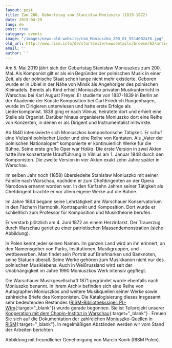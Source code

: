 ```yaml
---
layout: post
title: Zum 200. Geburtstag von Stanisław Moniuszko (1819-1872)
date: 2019-04-29
lang: de
post: true
category: events
image: "/images/news-old-website/csm_Moniuszko_200_01_9514602a76.jpg"
old_url: http://www.rism.info/de/startseite/newsdetails/browse/62/article/64/stanislaw-moniuszko-1819-1872-on-his-200th-birthday.html
email: ''
author: ''
---
```



Am 5. Mai 2019 jährt sich der Geburtstag Stanisław Moniuszkos zum 200. Mal. Als Komponist gilt er als ein Begründer der polnischen Musik in einer Zeit, als der polnische Staat schon lange nicht mehr existierte. Geboren wurde er in Ubiel in der Nähe von Minsk als Angehöriger des polnischen Kleinadels. Bereits als Kind erhielt Moniuszko privaten Musikunterricht in Warschau bei Karl August Freyer. Er studierte von 1837-1839 in Berlin an der Akademie der Künste Komposition bei Carl Friedrich Rungenhagen, wurde im Dirigieren unterwiesen und hatte erste Erfolge als Liederkomponist. 1839 ging er nach Vilnius, heiratete dort und erhielt eine Stelle als Organist. Darüber hinaus organisierte Moniuszko dort eine Reihe von Konzerten, in denen er als Dirigent und Instrumentalist mitwirkte.

Ab 1840 intensivierte sich Moniuszkos kompositorische Tätigkeit. Er schuf eine Vielzahl polnischer Lieder und eine Reihe von Kantaten. Als „Vater der polnischen Nationaloper“ komponierte er kontinuierlich Werke für die Bühne. Seine erste große Oper war _Halka_. Die erste Version in zwei Akten hatte ihre konzertante Uraufführung in Vilnius am 1. Januar 1848 durch den Komponisten. Die zweite Version in vier Akten exakt zehn Jahre später in Warschau.

Im selben Jahr noch (1858) übersiedelte Stanisław Moniuszko mit seiner Familie nach Warschau, nachdem er zum Chefdirigenten an der Opera Narodowa ernannt worden war. In den fünfzehn Jahren seiner Tätigkeit als Chefdirigent brachte er vor allem eigene Werke auf die Bühne.

Im Jahre 1864 begann seine Lehrtätigkeit am Warschauer Konservatorium in den Fächern Harmonik, Kontrapunkt und Komposition. Dort wurde er schließlich zum Professor für Komposition und Musiktheorie berufen.

Er verstarb plötzlich am 4. Juni 1872 an einem Herzinfarkt. Der Trauerzug durch Warschau geriet zu einer patriotischen Massendemonstration (siehe Abbildung).

In Polen kennt jeder seinen Namen. Im ganzen Land wird an ihn erinnert, an den Namensgeber von Parks, Institutionen, Musikgruppen, und -wettbewerben. Man findet sein Porträt auf Briefmarken und Banknoten, seine Statuen überall. Seine Werke gehören zum Musikkanon nicht nur des polnischen Musiklebens. Auch in Weißrussland wird seit der Unabhängigkeit im Jahre 1990 Moniuszkos Werk intensiv gepflegt.

Die Warschauer Musikgesellschaft 1871 gegründet wurde ebenfalls nach Moniuszko benannt. In ihrem Archiv befinden sich eine Reihe von Autographen Moniuszkos und weitere Musikquellen seiner Werke sowie zahlreiche Briefe des Komponisten. Die Katalogisierung dieses insgesamt sehr bedeutenden Bestandes ([RISM-Bibliothekssigel: PL-Wtm](https://opac.rism.info/search?View=rism&siglum=PL-Wtm){:target="_blank"}) wurde gerade begonnen. Sie ist Teilprojekt unserer [Kooperation mit dem Chopin-Institut in Warschau](http://www.rism.info/de/startseite/newsdetails/article/64/close-cooperation-between-rism-the-chopin-institute.html?tx_ttnews%5Byear%5D=2019&tx_ttnews%5Bmonth%5D=02&cHash=66b9823e6c5c8d5c34b8f65de93891ca){:target="_blank"} . Freuen Sie sich auf die Dokumentation der zahlreichen [Moniuszko-Quellen in RISM](https://opac.rism.info/search?View=rism&author=Moniuszko){:target="_blank"}. In regelmäßigen Abständen werden wir vom Stand der Arbeiten berichten

Abbildung mit freundlicher Genehmigung von Marcin Konik (RISM Polen).

<script type="text/javascript">var switchTo5x=true;</script><script type="text/javascript" src="http://w.sharethis.com/button/buttons.js"></script><script type="text/javascript">stLight.options({publisher: "9b601438-1ce1-49d8-bfd7-9cff5df54c17", doNotHash: false, doNotCopy: false, hashAddressBar: false});</script>